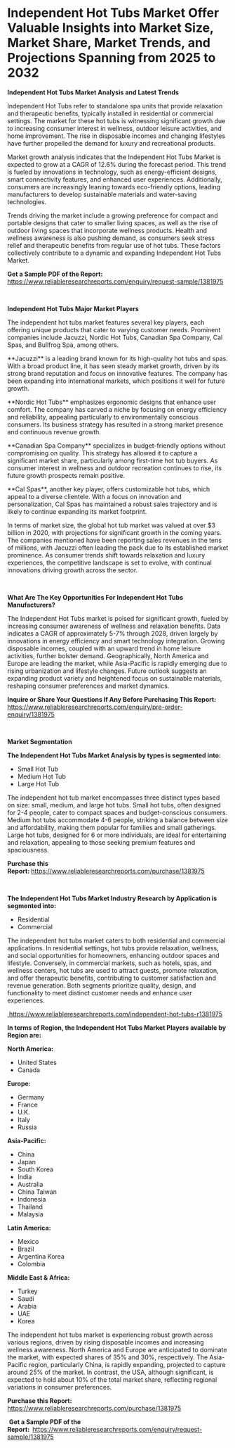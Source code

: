 <p><h1>Independent Hot Tubs Market Offer Valuable Insights into Market Size, Market Share, Market Trends, and Projections Spanning from 2025 to 2032</h1></p><p><strong>Independent Hot Tubs Market Analysis and Latest Trends</strong></p>
<p><p>Independent Hot Tubs refer to standalone spa units that provide relaxation and therapeutic benefits, typically installed in residential or commercial settings. The market for these hot tubs is witnessing significant growth due to increasing consumer interest in wellness, outdoor leisure activities, and home improvement. The rise in disposable incomes and changing lifestyles have further propelled the demand for luxury and recreational products.</p><p>Market growth analysis indicates that the Independent Hot Tubs Market is expected to grow at a CAGR of 12.6% during the forecast period. This trend is fueled by innovations in technology, such as energy-efficient designs, smart connectivity features, and enhanced user experiences. Additionally, consumers are increasingly leaning towards eco-friendly options, leading manufacturers to develop sustainable materials and water-saving technologies.</p><p>Trends driving the market include a growing preference for compact and portable designs that cater to smaller living spaces, as well as the rise of outdoor living spaces that incorporate wellness products. Health and wellness awareness is also pushing demand, as consumers seek stress relief and therapeutic benefits from regular use of hot tubs. These factors collectively contribute to a dynamic and expanding Independent Hot Tubs Market.</p></p>
<p><strong>Get a Sample PDF of the Report:&nbsp;</strong> <a href="https://www.reliableresearchreports.com/enquiry/request-sample/1381975?utm_campaign=83&utm_medium=2&utm_source=Github&utm_content=ia&utm_term=15042025&utm_id=independent-hot-tubs">https://www.reliableresearchreports.com/enquiry/request-sample/1381975</a></p>
<p>&nbsp;</p>
<p><strong>Independent Hot Tubs Major Market Players</strong></p>
<p><p>The independent hot tubs market features several key players, each offering unique products that cater to varying customer needs. Prominent companies include Jacuzzi, Nordic Hot Tubs, Canadian Spa Company, Cal Spas, and Bullfrog Spa, among others. </p><p>**Jacuzzi** is a leading brand known for its high-quality hot tubs and spas. With a broad product line, it has seen steady market growth, driven by its strong brand reputation and focus on innovative features. The company has been expanding into international markets, which positions it well for future growth. </p><p>**Nordic Hot Tubs** emphasizes ergonomic designs that enhance user comfort. The company has carved a niche by focusing on energy efficiency and reliability, appealing particularly to environmentally conscious consumers. Its business strategy has resulted in a strong market presence and continuous revenue growth.</p><p>**Canadian Spa Company** specializes in budget-friendly options without compromising on quality. This strategy has allowed it to capture a significant market share, particularly among first-time hot tub buyers. As consumer interest in wellness and outdoor recreation continues to rise, its future growth prospects remain positive.</p><p>**Cal Spas**, another key player, offers customizable hot tubs, which appeal to a diverse clientele. With a focus on innovation and personalization, Cal Spas has maintained a robust sales trajectory and is likely to continue expanding its market footprint.</p><p>In terms of market size, the global hot tub market was valued at over $3 billion in 2020, with projections for significant growth in the coming years. The companies mentioned have been reporting sales revenues in the tens of millions, with Jacuzzi often leading the pack due to its established market prominence. As consumer trends shift towards relaxation and luxury experiences, the competitive landscape is set to evolve, with continual innovations driving growth across the sector.</p></p>
<p>&nbsp;</p>
<p><strong>What Are The Key Opportunities For Independent Hot Tubs Manufacturers?</strong></p>
<p><p>The Independent Hot Tubs market is poised for significant growth, fueled by increasing consumer awareness of wellness and relaxation benefits. Data indicates a CAGR of approximately 5-7% through 2028, driven largely by innovations in energy efficiency and smart technology integration. Growing disposable incomes, coupled with an upward trend in home leisure activities, further bolster demand. Geographically, North America and Europe are leading the market, while Asia-Pacific is rapidly emerging due to rising urbanization and lifestyle changes. Future outlook suggests an expanding product variety and heightened focus on sustainable materials, reshaping consumer preferences and market dynamics.</p></p>
<p><strong>Inquire or Share Your Questions If Any Before Purchasing This Report:</strong> <a href="https://www.reliableresearchreports.com/enquiry/pre-order-enquiry/1381975?utm_campaign=83&utm_medium=2&utm_source=Github&utm_content=ia&utm_term=15042025&utm_id=independent-hot-tubs">https://www.reliableresearchreports.com/enquiry/pre-order-enquiry/1381975</a></p>
<p>&nbsp;</p>
<p><strong>Market Segmentation</strong></p>
<p><strong>The Independent Hot Tubs Market Analysis by types is segmented into:</strong></p>
<p><ul><li>Small Hot Tub</li><li>Medium Hot Tub</li><li>Large Hot Tub</li></ul></p>
<p><p>The independent hot tub market encompasses three distinct types based on size: small, medium, and large hot tubs. Small hot tubs, often designed for 2-4 people, cater to compact spaces and budget-conscious consumers. Medium hot tubs accommodate 4-6 people, striking a balance between size and affordability, making them popular for families and small gatherings. Large hot tubs, designed for 6 or more individuals, are ideal for entertaining and relaxation, appealing to those seeking premium features and spaciousness.</p></p>
<p><strong>Purchase this Report:&nbsp;</strong><a href="https://www.reliableresearchreports.com/purchase/1381975?utm_campaign=83&utm_medium=2&utm_source=Github&utm_content=ia&utm_term=15042025&utm_id=independent-hot-tubs">https://www.reliableresearchreports.com/purchase/1381975</a></p>
<p>&nbsp;</p>
<p><strong>The Independent Hot Tubs Market Industry Research by Application is segmented into:</strong></p>
<p><ul><li>Residential</li><li>Commercial</li></ul></p>
<p><p>The independent hot tubs market caters to both residential and commercial applications. In residential settings, hot tubs provide relaxation, wellness, and social opportunities for homeowners, enhancing outdoor spaces and lifestyle. Conversely, in commercial markets, such as hotels, spas, and wellness centers, hot tubs are used to attract guests, promote relaxation, and offer therapeutic benefits, contributing to customer satisfaction and revenue generation. Both segments prioritize quality, design, and functionality to meet distinct customer needs and enhance user experiences.</p></p>
<p><a href="https://www.reliableresearchreports.com/independent-hot-tubs-r1381975?utm_campaign=83&utm_medium=2&utm_source=Github&utm_content=ia&utm_term=15042025&utm_id=independent-hot-tubs">&nbsp;https://www.reliableresearchreports.com/independent-hot-tubs-r1381975</a></p>
<p><strong>In terms of Region, the Independent Hot Tubs Market Players available by Region are:</strong></p>
<p>
    <p> <strong> North America: </strong>
        <ul>
            <li>United States</li>
            <li>Canada</li>
        </ul>
        </p> 
    <p> <strong> Europe: </strong>
        <ul>
            <li>Germany</li>
            <li>France</li>
            <li>U.K.</li>
            <li>Italy</li>
            <li>Russia</li>
        </ul>
        </p> 
    <p> <strong> Asia-Pacific: </strong>
        <ul>
            <li>China</li>
            <li>Japan</li>
            <li>South Korea</li>
            <li>India</li>
            <li>Australia</li>
            <li>China Taiwan</li>
            <li>Indonesia</li>
            <li>Thailand</li>
            <li>Malaysia</li>
        </ul>
        </p> 
    <p> <strong> Latin America: </strong>
        <ul>
            <li>Mexico</li>
            <li>Brazil</li>
            <li>Argentina Korea</li>
            <li>Colombia</li>
        </ul>
        </p> 
    <p> <strong> Middle East & Africa: </strong>
        <ul>
            <li>Turkey</li>
            <li>Saudi</li>
            <li>Arabia</li>
            <li>UAE</li>
            <li>Korea</li>
        </ul>
    </p>
    </p>
<p><p>The independent hot tubs market is experiencing robust growth across various regions, driven by rising disposable incomes and increasing wellness awareness. North America and Europe are anticipated to dominate the market, with expected shares of 35% and 30%, respectively. The Asia-Pacific region, particularly China, is rapidly expanding, projected to capture around 25% of the market. In contrast, the USA, although significant, is expected to hold about 10% of the total market share, reflecting regional variations in consumer preferences.</p></p>
<p><strong>Purchase this Report: </strong><a href="https://www.reliableresearchreports.com/purchase/1381975?utm_campaign=83&utm_medium=2&utm_source=Github&utm_content=ia&utm_term=15042025&utm_id=independent-hot-tubs">https://www.reliableresearchreports.com/purchase/1381975</a></p>
<p>&nbsp;<strong>Get a Sample PDF of the Report:&nbsp;&nbsp;</strong><a href="https://www.reliableresearchreports.com/enquiry/request-sample/1381975?utm_campaign=83&utm_medium=2&utm_source=Github&utm_content=ia&utm_term=15042025&utm_id=independent-hot-tubs">https://www.reliableresearchreports.com/enquiry/request-sample/1381975</a></p>
<p><strong></strong></p>
<p><p></p><p></p><p></p></p>